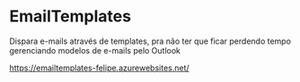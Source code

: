 # EmailTemplates
Dispara e-mails através de templates, pra não ter que ficar perdendo tempo gerenciando modelos de e-mails pelo Outlook

https://emailtemplates-felipe.azurewebsites.net/
